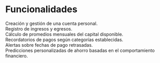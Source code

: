 # Funcionalidades
Creación y gestión de una cuenta personal. <br/>
Registro de ingresos y egresos. <br/>
Cálculo de promedios mensuales del capital disponible. <br/>
Recordatorios de pagos según categorías establecidas. <br/>
Alertas sobre fechas de pago retrasadas. <br/>
Predicciones personalizadas de ahorro basadas en el comportamiento financiero.
